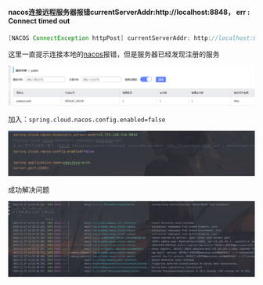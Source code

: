 #### nacos连接远程服务器报错currentServerAddr:http://localhost:8848， err : Connect timed out 

```java
[NACOS ConnectException httpPost] currentServerAddr: http://localhost:8848, err : Connection refused: connect
```



这里一直提示连接本地的[nacos](https://so.csdn.net/so/search?q=nacos&spm=1001.2101.3001.7020)报错，但是服务器已经发现注册的服务

![image-20221117142625361](media/images/image-20221117142625361.png)

加入：`spring.cloud.nacos.config.enabled=false`

![image-20221117142546978](media/images/image-20221117142546978.png)

成功解决问题

![image-20221117142724116](media/images/image-20221117142724116.png)